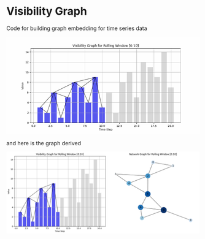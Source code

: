 # Visibility Graph

Code for building graph embedding for time series data



![Demonstration of the project's key features](https://github.com/btarun13/visibility_graph/blob/feature_build/my_ts_animation.gif)




and here is the graph derived




![image for project](https://github.com/btarun13/visibility_graph/blob/feature_build/combine_vg_window_10.png)

